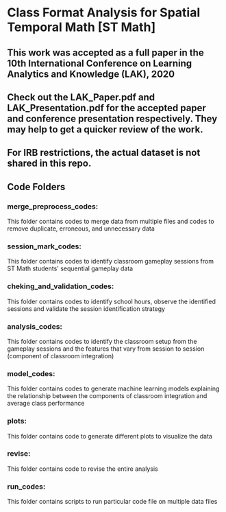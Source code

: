 # Class Format Analysis for Spatial Temporal Math [ST Math]

## This work was accepted as a full paper in the 10th International Conference on Learning Analytics and Knowledge (LAK), 2020

## Check out the LAK_Paper.pdf and LAK_Presentation.pdf for the accepted paper and conference presentation respectively. They may help to get a quicker review of the work.

## For IRB restrictions, the actual dataset is not shared in this repo.

## Code Folders
### merge_preprocess_codes:
This folder contains codes to merge data from multiple files and codes to remove duplicate, erroneous, and unnecessary data

### session_mark_codes:
This folder contains codes to identify classroom gameplay sessions from ST Math students' sequential gameplay data

### cheking_and_validation_codes:
This folder contains codes to identify school hours, observe the identified sessions and validate the session identification strategy

### analysis_codes:
This folder contains codes to identify the classroom setup from the gameplay sessions and the features that vary from session to session (component of classroom integration)

### model_codes:
This folder contains codes to generate machine learning models explaining the relationship between the components of classroom integration and average class performance

### plots:
This folder contains code to generate different plots to visualize the data

### revise:
This folder contains code to revise the entire analysis

### run_codes:
This folder contains scripts to run particular code file on multiple data files
